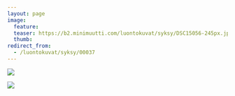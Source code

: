 ```yaml
---
layout: page
image:
  feature:
  teaser: https://b2.minimuutti.com/luontokuvat/syksy/DSC15056-245px.jpg
  thumb:
redirect_from:
  - /luontokuvat/syksy/00037
---
```


![](https://b2.minimuutti.com/luontokuvat/syksy/DSC15093-800px.jpg)

![](https://b2.minimuutti.com/luontokuvat/syksy/DSC15056-800px.jpg)
